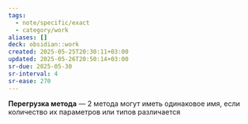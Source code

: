 ```yaml
---
tags:
  - note/specific/exact
  - category/work
aliases: []
deck: obsidian::work
created: 2025-05-25T20:30:11+03:00
updated: 2025-05-26T20:50:14+03:00
sr-due: 2025-05-30
sr-interval: 4
sr-ease: 270
---
```


**Перегрузка метода**
—
2 метода могут иметь одинаковое имя, если количество их параметров или типов различается
